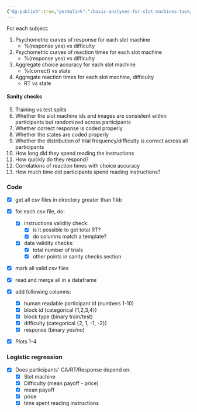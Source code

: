 ```yaml
---
{"dg-publish":true,"permalink":"/basic-analyses-for-slot-machines-task/","created":"","updated":""}
---
```


For each subject:

1. Psychometric curves of response for each slot machine
	- %(response yes) vs difficulty
2. Psychometric curves of reaction times for each slot machine
	- %(response yes) vs difficulty
3. Aggregate choice accuracy for each slot machine
	- %(correct) vs state
4. Aggregate reaction times for each slot machine, difficulty
	- RT vs state

#### Sanity checks

5. Training vs test splits
6. Whether the slot machine ids and images are consistent within participants but randomized across participants
7. Whether correct response is coded properly
8. Whether the states are coded properly
9. Whether the distribution of trial frequency/difficulty is correct across all participants
10. How long did they spend reading the instructions
11. How quickly do they respond?
12. Correlations of reaction times with choice accuracy
13. How much time did participants spend reading instructions?

### Code

- [x] get all csv files in directory greater than 1 kb
- [x] for each csv file, do:
	- [x] instructions validity check:
		- [x] is it possible to get total RT?
		- [x] do columns match a template?
	- [x] data validity checks:
		- [x] total number of trials
		- [x] other points in sanity checks section
- [x] mark all valid csv files
- [x] read and merge all in a dataframe
- [x] add following columns:
	- [x] human readable participant id (numbers 1-10)
	- [x] block id (categorical {1,2,3,4})
	- [x] block type (binary train/test)
	- [x] difficulty (categorical {2, 1, -1, -2})
	- [x] response (binary yes/no)

- [x] Plots 1-4


### Logistic regression

- [x] Does participants' CA/RT/Response depend on:
	- [x] Slot machine
	- [x] Difficulty (mean payoff - price)
	- [x] mean payoff
	- [x] price
	- [x] time spent reading instructions